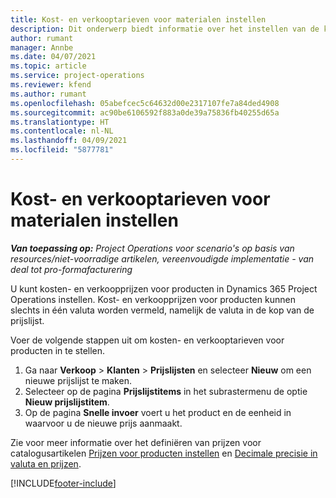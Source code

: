 ```yaml
---
title: Kost- en verkooptarieven voor materialen instellen
description: Dit onderwerp biedt informatie over het instellen van de kosten- en verkooptarieven voor materialen die in projecten worden gebruikt.
author: rumant
manager: Annbe
ms.date: 04/07/2021
ms.topic: article
ms.service: project-operations
ms.reviewer: kfend
ms.author: rumant
ms.openlocfilehash: 05abefcec5c64632d00e2317107fe7a84ded4908
ms.sourcegitcommit: ac90be6106592f883a0de39a75836fb40255d65a
ms.translationtype: HT
ms.contentlocale: nl-NL
ms.lasthandoff: 04/09/2021
ms.locfileid: "5877781"
---
```

# <a name="set-up-cost-and-sales-rates-for-materials"></a>Kost- en verkooptarieven voor materialen instellen

_**Van toepassing op:** Project Operations voor scenario's op basis van resources/niet-voorradige artikelen, vereenvoudigde implementatie - van deal tot pro-formafacturering_

U kunt kosten- en verkoopprijzen voor producten in Dynamics 365 Project Operations instellen. Kost- en verkoopprijzen voor producten kunnen slechts in één valuta worden vermeld, namelijk de valuta in de kop van de prijslijst.

Voer de volgende stappen uit om kosten- en verkooptarieven voor producten in te stellen. 

1. Ga naar **Verkoop** > **Klanten** > **Prijslijsten** en selecteer **Nieuw** om een nieuwe prijslijst te maken. 
2. Selecteer op de pagina **Prijslijstitems** in het subrastermenu de optie **Nieuw prijslijstitem**​. 
3. Op de pagina **Snelle invoer** voert u het product en de eenheid in waarvoor u de nieuwe prijs aanmaakt.

Zie voor meer informatie over het definiëren van prijzen voor catalogusartikelen [Prijzen voor producten instellen](https://docs.microsoft.com/dynamics365/sales-enterprise/create-price-lists-price-list-items-define-pricing-products) en [Decimale precisie in valuta en prijzen](https://docs.microsoft.com/dynamics365/sales-enterprise/decimal-precision-currency-pricing)​.

[!INCLUDE[footer-include](../includes/footer-banner.md)]
